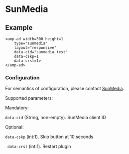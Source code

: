 # SunMedia



## Example

```
<amp-ad width=300 height=1
	type="sunmedia"
	layout="responsive"
	data-cid="sunmedia_test"
	data-cskp=1
	data-crst=1>
</amp-ad>

```

### Configuration

For semantics of configuration, please contact <a href="mailto:adops.support@sunmedia.tv">SunMedia</a>.

Supported parameters:

Mandatory:

``` data-cid ``` (String, non-empty). SunMedia client ID 

Optional:

``` data-cskp ``` (int:1). Skip button at 10 seconds 

``` data-crst``` (int:1). Restart plugin 